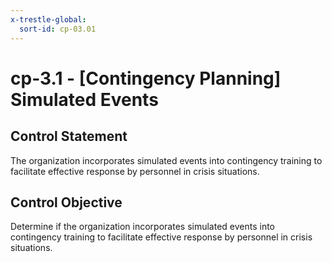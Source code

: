 ```yaml
---
x-trestle-global:
  sort-id: cp-03.01
---
```


# cp-3.1 - \[Contingency Planning\] Simulated Events

## Control Statement

The organization incorporates simulated events into contingency training to facilitate effective response by personnel in crisis situations.

## Control Objective

Determine if the organization incorporates simulated events into contingency training to facilitate effective response by personnel in crisis situations.
